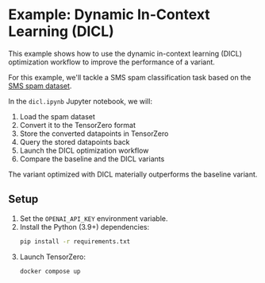 # Example: Dynamic In-Context Learning (DICL)

This example shows how to use the dynamic in-context learning (DICL) optimization workflow to improve the performance of a variant.

For this example, we'll tackle a SMS spam classification task based on the [SMS spam dataset](https://archive.ics.uci.edu/dataset/228/sms+spam+collection).

In the `dicl.ipynb` Jupyter notebook, we will:

1. Load the spam dataset
2. Convert it to the TensorZero format
3. Store the converted datapoints in TensorZero
4. Query the stored datapoints back
5. Launch the DICL optimization workflow
6. Compare the baseline and the DICL variants

The variant optimized with DICL materially outperforms the baseline variant.

## Setup

1. Set the `OPENAI_API_KEY` environment variable.
2. Install the Python (3.9+) dependencies:
   ```bash
   pip install -r requirements.txt
   ```
3. Launch TensorZero:
   ```bash
   docker compose up
   ```
